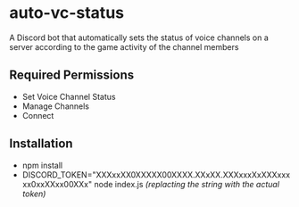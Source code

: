 # auto-vc-status

A Discord bot that automatically sets the status of voice channels on a server according to the game activity of the channel members

## Required Permissions

- Set Voice Channel Status
- Manage Channels
- Connect

## Installation

- npm install
- DISCORD_TOKEN="XXXxxXX0XXXXX00XXXX.XXxXX.XXXxxxXxXXXxxxxx0xxXXxx00XXx" node index.js
 _(replacting the string with the actual token)_
